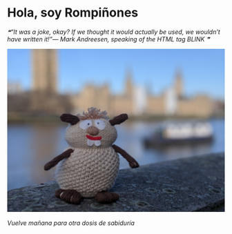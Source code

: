 # Hola, soy Rompiñones

<!--STARTS_HERE_QUOTE_README-->
<i>❝“It was a joke, okay?  If we thought it would actually be used, we wouldn’t have written it!”— Mark Andreesen, speaking of the HTML tag BLINK      ❞</i>
<!--ENDS_HERE_QUOTE_README-->

<!--START_SECTION:update_image-->
![alt text](https://raw.githubusercontent.com/focaalvarez/rompinones/main/.github/images/00100lrPORTRAIT_00100_BURST20220205102226649_COVER.jpg?raw=true)
<!--END_SECTION:update_image-->

*Vuelve mañana para otra dosis de sabiduría*
